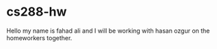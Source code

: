 # cs288-hw
Hello my name is fahad ali and I will be working with hasan ozgur on the homeworkers together.
